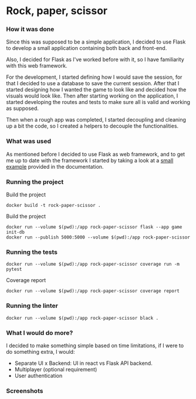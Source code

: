 # Rock, paper, scissor

### How it was done

Since this was supposed to be a simple application, I decided to use Flask to develop a small application
containing both back and front-end.

Also, I decided for Flask as I've worked before with it, so I have familiarity with this web framework.

For the development, I started defining how I would save the session, for that I decided to use a database to save the current session. After that I started designing how I wanted the game to look like and decided how the visuals would look like. Then after starting working on the application, I started developing the routes and tests to make sure all is valid and working as supposed.

Then when a rough app was completed, I started decoupling and cleaning up a bit the code, so I created a helpers to decouple the functionalities.

### What was used

As mentioned before I decided to use Flask as web framework, and to get me up to date with the framework I started by taking a look at a [small example](https://flask.palletsprojects.com/en/2.2.x/tutorial/) provided in the documentation.

### Running the project  

Build the project
```
docker build -t rock-paper-scissor .
```

Build the project
```
docker run --volume $(pwd):/app rock-paper-scissor flask --app game init-db
docker run --publish 5000:5000 --volume $(pwd):/app rock-paper-scissor 
```

### Running the tests

```
docker run --volume $(pwd):/app rock-paper-scissor coverage run -m pytest
```

Coverage report
```
docker run --volume $(pwd):/app rock-paper-scissor coverage report
```

### Running the linter

```
docker run --volume $(pwd):/app rock-paper-scissor black .
```


### What I would do more?

I decided to make something simple based on time limitations, if I were to do something extra, I would:

* Separate UI x Backend: UI in react vs Flask API backend.
* Multiplayer (optional requirement)
* User authentication

### Screenshots

